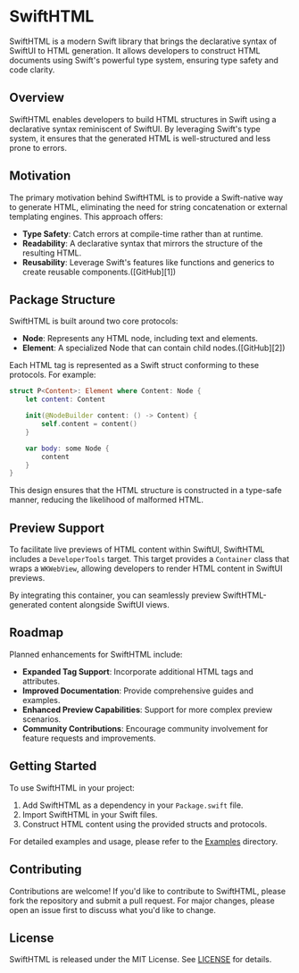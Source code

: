# SwiftHTML

SwiftHTML is a modern Swift library that brings the declarative syntax of SwiftUI to HTML generation. It allows developers to construct HTML documents using Swift's powerful type system, ensuring type safety and code clarity.

## Overview

SwiftHTML enables developers to build HTML structures in Swift using a declarative syntax reminiscent of SwiftUI. By leveraging Swift's type system, it ensures that the generated HTML is well-structured and less prone to errors.

## Motivation

The primary motivation behind SwiftHTML is to provide a Swift-native way to generate HTML, eliminating the need for string concatenation or external templating engines. This approach offers:

* **Type Safety**: Catch errors at compile-time rather than at runtime.
* **Readability**: A declarative syntax that mirrors the structure of the resulting HTML.
* **Reusability**: Leverage Swift's features like functions and generics to create reusable components.([GitHub][1])

## Package Structure

SwiftHTML is built around two core protocols:

* **Node**: Represents any HTML node, including text and elements.
* **Element**: A specialized Node that can contain child nodes.([GitHub][2])

Each HTML tag is represented as a Swift struct conforming to these protocols. For example:

```swift
struct P<Content>: Element where Content: Node {
    let content: Content

    init(@NodeBuilder content: () -> Content) {
        self.content = content()
    }

    var body: some Node {
        content
    }
}
```


This design ensures that the HTML structure is constructed in a type-safe manner, reducing the likelihood of malformed HTML.

## Preview Support

To facilitate live previews of HTML content within SwiftUI, SwiftHTML includes a `DeveloperTools` target. This target provides a `Container` class that wraps a `WKWebView`, allowing developers to render HTML content in SwiftUI previews.

By integrating this container, you can seamlessly preview SwiftHTML-generated content alongside SwiftUI views.

## Roadmap

Planned enhancements for SwiftHTML include:

* **Expanded Tag Support**: Incorporate additional HTML tags and attributes.
* **Improved Documentation**: Provide comprehensive guides and examples.
* **Enhanced Preview Capabilities**: Support for more complex preview scenarios.
* **Community Contributions**: Encourage community involvement for feature requests and improvements.

## Getting Started

To use SwiftHTML in your project:

1. Add SwiftHTML as a dependency in your `Package.swift` file.
2. Import SwiftHTML in your Swift files.
3. Construct HTML content using the provided structs and protocols.

For detailed examples and usage, please refer to the [Examples](https://github.com/SwiftHTML/SwiftHTML/tree/main/Examples) directory.

## Contributing

Contributions are welcome! If you'd like to contribute to SwiftHTML, please fork the repository and submit a pull request. For major changes, please open an issue first to discuss what you'd like to change.

## License

SwiftHTML is released under the MIT License. See [LICENSE](https://github.com/SwiftHTML/SwiftHTML/blob/main/LICENSE) for details.
